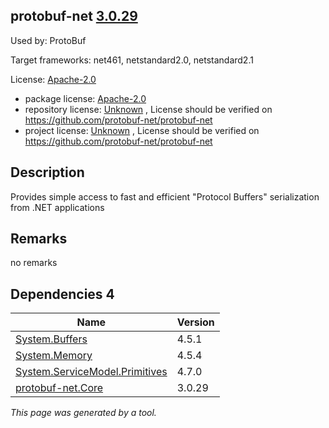 protobuf-net [3.0.29](https://www.nuget.org/packages/protobuf-net/3.0.29)
--------------------

Used by: ProtoBuf

Target frameworks: net461, netstandard2.0, netstandard2.1

License: [Apache-2.0](../../../../licenses/apache-2.0) 

- package license: [Apache-2.0](https://licenses.nuget.org/Apache-2.0) 
- repository license: [Unknown](https://github.com/protobuf-net/protobuf-net) , License should be verified on https://github.com/protobuf-net/protobuf-net
- project license: [Unknown](https://github.com/protobuf-net/protobuf-net) , License should be verified on https://github.com/protobuf-net/protobuf-net

Description
-----------
Provides simple access to fast and efficient "Protocol Buffers" serialization from .NET applications

Remarks
-----------
no remarks


Dependencies 4
-----------

|Name|Version|
|----------|:----|
|[System.Buffers](../../../../packages/nuget.org/system.buffers/4.5.1)|4.5.1|
|[System.Memory](../../../../packages/nuget.org/system.memory/4.5.4)|4.5.4|
|[System.ServiceModel.Primitives](../../../../packages/nuget.org/system.servicemodel.primitives/4.7.0)|4.7.0|
|[protobuf-net.Core](../../../../packages/nuget.org/protobuf-net.core/3.0.29)|3.0.29|

*This page was generated by a tool.*